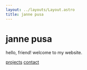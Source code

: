 ```yaml
---
layout: ../layouts/Layout.astro
title: janne pusa
---
```


<!-- Markdown Preview - https://dillinger.io/ -->

# janne pusa

hello, friend! welcome to my website.

[projects](/projects)
[contact](/contact)
